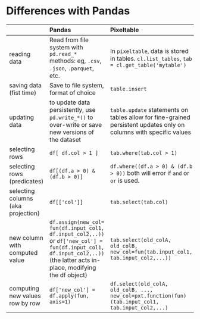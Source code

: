 # Differences with Pandas

| | Pandas | Pixeltable |
|:-|:---|:---|
|reading data | Read from file system with `pd.read_*` methods: eg, `.csv`, `.json`, `.parquet`, etc. | In `pixeltable`, data is stored in tables. `cl.list_tables`, `tab = cl.get_table('mytable')` |
| saving data (fist time) | Save to file system, format of choice | `table.insert` | 
| updating data | to update data persistently, use `pd.write_*()`  to over-write or save new versions of the dataset | `table.update` statements on tables allow for fine-grained persistent updates only on columns with specific values | 
| selecting rows | `df[ df.col > 1 ]` | `tab.where(tab.col > 1)` | 
| selecting rows (predicates) | `df[(df.a > 0) & (df.b > 0)]` | `df.where((df.a > 0) & (df.b > 0))` both will error if `and` or `or` is used.
| selecting columns (aka projection) | `df[['col']]` | `tab.select(tab.col)` | 
| new column with computed value | `df.assign(new_col= fun(df.input_col1, df.input_col2,..))` or `df['new_col'] = fun(df.input_col1, df.input_col2,..))` (the latter acts in-place, modifying the df object) | `tab.select(old_colA, old_colB,  new_col=fun(tab.input_col1, tab.input_col2,...))`  |
| computing new values row by row | `df['new_col'] = df.apply(fun, axis=1)` | `df.select(old_colA, old_colB, ..., new_col=pxt.function(fun)(tab.input_col1, tab.input_col2,...)` |
